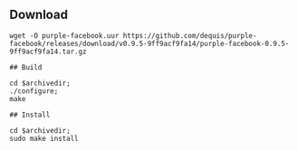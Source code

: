 ## Download
```
wget -O purple-facebook.uur https://github.com/dequis/purple-facebook/releases/download/v0.9.5-9ff9acf9fa14/purple-facebook-0.9.5-9ff9acf9fa14.tar.gz
```
```
## Build
```
    cd $archivedir;
    ./configure;
    make
```
## Install
```
    cd $archivedir;
    sudo make install
```

